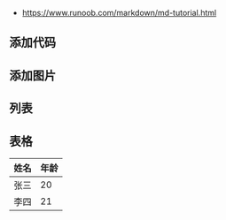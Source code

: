 - https://www.runoob.com/markdown/md-tutorial.html

## 添加代码

## 添加图片

## 列表

## 表格
|  姓名   | 年龄  |
|  ----  | ----  |
| 张三  | 20 |
| 李四  | 21 |
